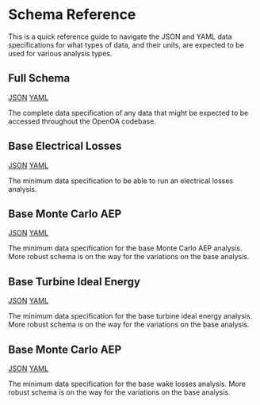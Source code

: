 # Schema Reference

This is a quick reference guide to navigate the JSON and YAML data specifications for
what types of data, and their units, are expected to be used for various analysis types.

## Full Schema

[JSON](full_schema.json) [YAML](full_schema.yml)

The complete data specification of any data that might be expected to be accessed
throughout the OpenOA codebase.

## Base Electrical Losses

[JSON](base_electrical_losses_schema.json) [YAML](base_electrical_losses_schema.yml)

The minimum data specification to be able to run an electrical losses analysis.

## Base Monte Carlo AEP

[JSON](base_monte_carlo_aep_schema.json) [YAML](base_monte_carlo_aep_schema.yml)

The minimum data specification for the base Monte Carlo AEP analysis. More robust
schema is on the way for the variations on the base analysis.

## Base Turbine Ideal Energy

[JSON](base_tie_schema.json) [YAML](base_tie_schema.yml)

The minimum data specification for the base turbine ideal energy analysis. More robust
schema is on the way for the variations on the base analysis.

## Base Monte Carlo AEP

[JSON](base_wake_losses_schema.json) [YAML](base_wake_losses_schema.yml)

The minimum data specification for the base wake losses analysis. More robust
schema is on the way for the variations on the base analysis.
